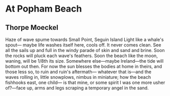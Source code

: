 # At Popham Beach
## Thorpe Moeckel
Haze of wave spume towards Small Point,
Seguin Island Light like a whale's spout—
maybe life washes itself here, cools off.
It never comes clean. See all the sails up
and full in the windy parade of skin
and sand and brine. Soon the rocks will pluck
each wave's feathers. Soon the beach
like the moon, waning, will be 1/8th its size.
Somewhere else—maybe Ireland—the tide
will bottom out then. For now the sun
blesses the bodies at home in theirs,
and those less so, to ruin and ruin's aftermath—
whatever that is—and the waves rolling in,
little snowplows, nimbus in miniature; how
the beach fishhooks east, one child—
is that mine, or some spirit I was one more
usher of?—face up, arms and legs
scraping a temporary angel in the sand.